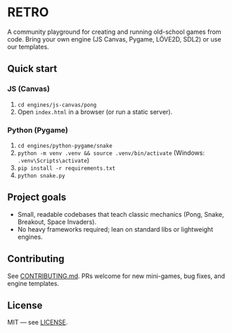 # RETRO
A community playground for creating and running old-school games from code. Bring your own engine (JS Canvas, Pygame, LÖVE2D, SDL2) or use our templates.

## Quick start
### JS (Canvas)
1. `cd engines/js-canvas/pong`
2. Open `index.html` in a browser (or run a static server).

### Python (Pygame)
1. `cd engines/python-pygame/snake`
2. `python -m venv .venv && source .venv/bin/activate` (Windows: `.venv\Scripts\activate`)
3. `pip install -r requirements.txt`
4. `python snake.py`

## Project goals
- Small, readable codebases that teach classic mechanics (Pong, Snake, Breakout, Space Invaders).
- No heavy frameworks required; lean on standard libs or lightweight engines.

## Contributing
See [CONTRIBUTING.md](CONTRIBUTING.md). PRs welcome for new mini-games, bug fixes, and engine templates.

## License
MIT — see [LICENSE](LICENSE).

